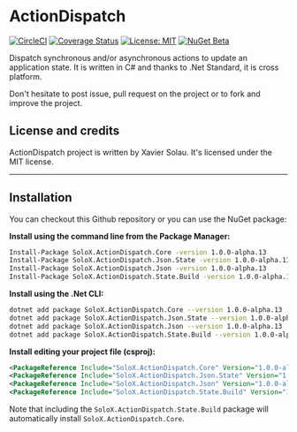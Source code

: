 # ActionDispatch
[![CircleCI](https://circleci.com/gh/xaviersolau/ActionDispatch.svg?style=svg)](https://circleci.com/gh/xaviersolau/ActionDispatch)
[![Coverage Status](https://coveralls.io/repos/github/xaviersolau/ActionDispatch/badge.svg?branch=master)](https://coveralls.io/github/xaviersolau/ActionDispatch?branch=master)
[![License: MIT](https://img.shields.io/badge/License-MIT-blue.svg)](LICENSE)
[![NuGet Beta](https://img.shields.io/nuget/vpre/SoloX.ActionDispatch.Core.svg)](https://www.nuget.org/packages/SoloX.ActionDispatch.Core)

Dispatch synchronous and/or asynchronous actions to update an application state.
It is written in C# and thanks to .Net Standard, it is cross platform.

Don't hesitate to post issue, pull request on the project or to fork and improve the project.

## License and credits

ActionDispatch project is written by Xavier Solau. It's licensed under the MIT license.

 * * *

## Installation

You can checkout this Github repository or you can use the NuGet package:

**Install using the command line from the Package Manager:**
```bash
Install-Package SoloX.ActionDispatch.Core -version 1.0.0-alpha.13
Install-Package SoloX.ActionDispatch.Json.State -version 1.0.0-alpha.13
Install-Package SoloX.ActionDispatch.Json -version 1.0.0-alpha.13
Install-Package SoloX.ActionDispatch.State.Build -version 1.0.0-alpha.13
```

**Install using the .Net CLI:**
```bash
dotnet add package SoloX.ActionDispatch.Core --version 1.0.0-alpha.13
dotnet add package SoloX.ActionDispatch.Json.State --version 1.0.0-alpha.13
dotnet add package SoloX.ActionDispatch.Json --version 1.0.0-alpha.13
dotnet add package SoloX.ActionDispatch.State.Build --version 1.0.0-alpha.13
```

**Install editing your project file (csproj):**
```xml
<PackageReference Include="SoloX.ActionDispatch.Core" Version="1.0.0-alpha.13" />
<PackageReference Include="SoloX.ActionDispatch.Json.State" Version="1.0.0-alpha.13" />
<PackageReference Include="SoloX.ActionDispatch.Json" Version="1.0.0-alpha.13" />
<PackageReference Include="SoloX.ActionDispatch.State.Build" Version="1.0.0-alpha.13" />
```

Note that including the `SoloX.ActionDispatch.State.Build` package will automatically install `SoloX.ActionDispatch.Core`.
